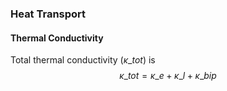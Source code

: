 ### Heat Transport

#### Thermal Conductivity
Total thermal conductivity \($\kappa\_{tot}$\) is
$$\kappa\_{tot}=\kappa\_e+\kappa\_l+\kappa\_{bip}$$
